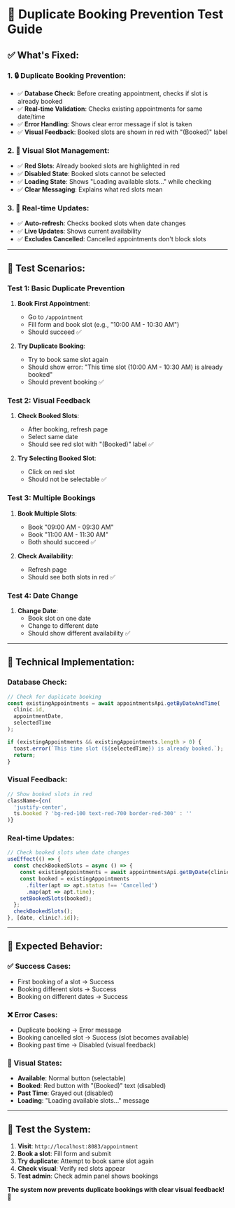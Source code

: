# 🧪 **Duplicate Booking Prevention Test Guide**

## ✅ **What's Fixed:**

### **1. 🔒 Duplicate Booking Prevention:**
- ✅ **Database Check**: Before creating appointment, checks if slot is already booked
- ✅ **Real-time Validation**: Checks existing appointments for same date/time
- ✅ **Error Handling**: Shows clear error message if slot is taken
- ✅ **Visual Feedback**: Booked slots are shown in red with "(Booked)" label

### **2. 🎯 Visual Slot Management:**
- ✅ **Red Slots**: Already booked slots are highlighted in red
- ✅ **Disabled State**: Booked slots cannot be selected
- ✅ **Loading State**: Shows "Loading available slots..." while checking
- ✅ **Clear Messaging**: Explains what red slots mean

### **3. 🔄 Real-time Updates:**
- ✅ **Auto-refresh**: Checks booked slots when date changes
- ✅ **Live Updates**: Shows current availability
- ✅ **Excludes Cancelled**: Cancelled appointments don't block slots

---

## 🧪 **Test Scenarios:**

### **Test 1: Basic Duplicate Prevention**
1. **Book First Appointment**: 
   - Go to `/appointment`
   - Fill form and book slot (e.g., "10:00 AM - 10:30 AM")
   - Should succeed ✅

2. **Try Duplicate Booking**:
   - Try to book same slot again
   - Should show error: "This time slot (10:00 AM - 10:30 AM) is already booked"
   - Should prevent booking ✅

### **Test 2: Visual Feedback**
1. **Check Booked Slots**:
   - After booking, refresh page
   - Select same date
   - Should see red slot with "(Booked)" label ✅

2. **Try Selecting Booked Slot**:
   - Click on red slot
   - Should not be selectable ✅

### **Test 3: Multiple Bookings**
1. **Book Multiple Slots**:
   - Book "09:00 AM - 09:30 AM"
   - Book "11:00 AM - 11:30 AM"
   - Both should succeed ✅

2. **Check Availability**:
   - Refresh page
   - Should see both slots in red ✅

### **Test 4: Date Change**
1. **Change Date**:
   - Book slot on one date
   - Change to different date
   - Should show different availability ✅

---

## 🔧 **Technical Implementation:**

### **Database Check:**
```typescript
// Check for duplicate booking
const existingAppointments = await appointmentsApi.getByDateAndTime(
  clinic.id,
  appointmentDate,
  selectedTime
);

if (existingAppointments && existingAppointments.length > 0) {
  toast.error(`This time slot (${selectedTime}) is already booked.`);
  return;
}
```

### **Visual Feedback:**
```typescript
// Show booked slots in red
className={cn(
  'justify-center', 
  ts.booked ? 'bg-red-100 text-red-700 border-red-300' : ''
)}
```

### **Real-time Updates:**
```typescript
// Check booked slots when date changes
useEffect(() => {
  const checkBookedSlots = async () => {
    const existingAppointments = await appointmentsApi.getByDate(clinic.id, date);
    const booked = existingAppointments
      .filter(apt => apt.status !== 'Cancelled')
      .map(apt => apt.time);
    setBookedSlots(booked);
  };
  checkBookedSlots();
}, [date, clinic?.id]);
```

---

## 🎯 **Expected Behavior:**

### **✅ Success Cases:**
- First booking of a slot → Success
- Booking different slots → Success
- Booking on different dates → Success

### **❌ Error Cases:**
- Duplicate booking → Error message
- Booking cancelled slot → Success (slot becomes available)
- Booking past time → Disabled (visual feedback)

### **🎨 Visual States:**
- **Available**: Normal button (selectable)
- **Booked**: Red button with "(Booked)" text (disabled)
- **Past Time**: Grayed out (disabled)
- **Loading**: "Loading available slots..." message

---

## 🚀 **Test the System:**

1. **Visit**: `http://localhost:8083/appointment`
2. **Book a slot**: Fill form and submit
3. **Try duplicate**: Attempt to book same slot again
4. **Check visual**: Verify red slots appear
5. **Test admin**: Check admin panel shows bookings

**The system now prevents duplicate bookings with clear visual feedback!** 🎉
